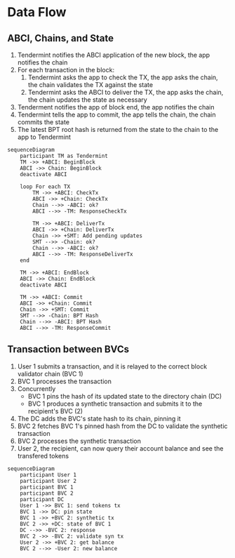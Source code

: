 # Data Flow

## ABCI, Chains, and State

1. Tendermint notifies the ABCI application of the new block, the app notifies the chain
2. For each transaction in the block:
   1. Tendermint asks the app to check the TX, the app asks the chain, the chain validates the TX against the state
   2. Tendermint asks the ABCI to deliver the TX, the app asks the chain, the chain updates the state as necessary
3. Tenderment notifies the app of block end, the app notifies the chain
4. Tendermint tells the app to commit, the app tells the chain, the chain commits the state
5. The latest BPT root hash is returned from the state to the chain to the app to Tendermint

```mermaid
sequenceDiagram
    participant TM as Tendermint
    TM ->> +ABCI: BeginBlock
    ABCI ->> Chain: BeginBlock
    deactivate ABCI

    loop For each TX
        TM ->> +ABCI: CheckTx
        ABCI ->> +Chain: CheckTx
        Chain -->> -ABCI: ok?
        ABCI -->> -TM: ResponseCheckTx

        TM ->> +ABCI: DeliverTx
        ABCI ->> +Chain: DeliverTx
        Chain ->> +SMT: Add pending updates
        SMT -->> -Chain: ok?
        Chain -->> -ABCI: ok?
        ABCI -->> -TM: ResponseDeliverTx
    end

    TM ->> +ABCI: EndBlock
    ABCI ->> Chain: EndBlock
    deactivate ABCI

    TM ->> +ABCI: Commit
    ABCI ->> +Chain: Commit
    Chain ->> +SMT: Commit
    SMT -->> -Chain: BPT Hash
    Chain -->> -ABCI: BPT Hash
    ABCI -->> -TM: ResponseCommit
```

## Transaction between BVCs

1. User 1 submits a transaction, and it is relayed to the correct block validator chain (BVC 1)
2. BVC 1 processes the transaction
3. Concurrently
   - BVC 1 pins the hash of its updated state to the directory chain (DC)
   - BVC 1 produces a synthetic transaction and submits it to the recipient's BVC (2)
3. The DC adds the BVC's state hash to its chain, pinning it
4. BVC 2 fetches BVC 1's pinned hash from the DC to validate the synthetic transaction
5. BVC 2 processes the synthetic transaction
6. User 2, the recipient, can now query their account balance and see the transfered tokens

```mermaid
sequenceDiagram
    participant User 1
    participant User 2
    participant BVC 1
    participant BVC 2
    participant DC
    User 1 ->> BVC 1: send tokens tx
    BVC 1 ->> DC: pin state
    BVC 1 ->> +BVC 2: synthetic tx
    BVC 2 ->> +DC: state of BVC 1
    DC -->> -BVC 2: response
    BVC 2 ->> -BVC 2: validate syn tx
    User 2 ->> +BVC 2: get balance
    BVC 2 -->> -User 2: new balance
```
